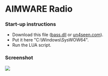 # AIMWARE Radio

### Start-up instructions
* Download this file ([bass.dll](https://cdn.discordapp.com/attachments/755419897349013584/852843272997044234/bass.dll) or [un4seen.com](https://un4seen.com)).
* Put it here "C:\Windows\SysWOW64".
* Run the LUA script.

### Screenshot
![](https://cdn.discordapp.com/attachments/728979694812266620/852163938035564544/unknown.png "")
